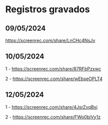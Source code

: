 # Registros gravados

## 09/05/2024

https://screenrec.com/share/LnCHc4NsJv

## 10/05/2024

1 - https://screenrec.com/share/87RFbPzxwc

2 - https://screenrec.com/share/wEbseOPLT4

## 12/05/2024
 
1 - https://screenrec.com/share/4JsrZvqBxi

2 - https://screenrec.com/share/FWo0bjVy1z
